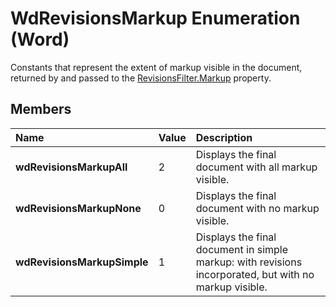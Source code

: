 
# WdRevisionsMarkup Enumeration (Word)

Constants that represent the extent of markup visible in the document, returned by and passed to the [RevisionsFilter.Markup](90b90dd8-ead3-8e3c-f27e-a4614d12798c.md) property.


## Members



|**Name**|**Value**|**Description**|
|:-----|:-----|:-----|
|**wdRevisionsMarkupAll**|2|Displays the final document with all markup visible.|
|**wdRevisionsMarkupNone**|0|Displays the final document with no markup visible.|
|**wdRevisionsMarkupSimple**|1|Displays the final document in simple markup: with revisions incorporated, but with no markup visible.|
